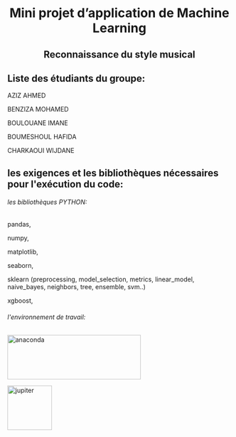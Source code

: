 <h1 align="center">Mini projet d’application de Machine Learning</h1>
<h2 align="center">Reconnaissance du style musical</h2>

## Liste des étudiants du groupe:

AZIZ AHMED

BENZIZA MOHAMED

BOULOUANE IMANE

BOUMESHOUL HAFIDA

CHARKAOUI WIJDANE 

## les exigences et les bibliothèques nécessaires pour l'exécution du code:

###### les bibliothèques PYTHON:

pandas,

numpy,

matplotlib,

seaborn,

sklearn (preprocessing, model_selection, metrics, linear_model, naive_bayes, neighbors, tree, ensemble, svm..) 

xgboost,

###### l'environnement de travail:


<a href="https://www.anaconda.com/products/distribution" target="_blank"><img src="https://upload.wikimedia.org/wikipedia/en/c/cd/Anaconda_Logo.png" alt="anaconda" width="300" height="100" /></a>

<a href="https://www.anaconda.com/products/distribution" target="_blank"><img src="https://fr.wikipedia.org/wiki/Jupyter#/media/Fichier:Jupyter_logo.svg" alt="jupiter" width="100" height="100" /></a>

